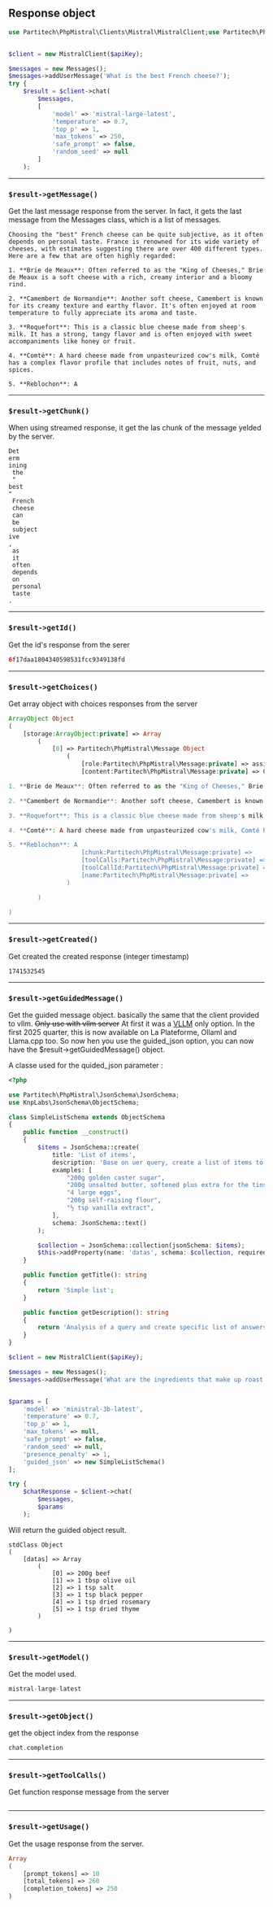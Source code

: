 ## Response object

```php
use Partitech\PhpMistral\Clients\Mistral\MistralClient;use Partitech\PhpMistral\Messages;


$client = new MistralClient($apiKey);

$messages = new Messages();
$messages->addUserMessage('What is the best French cheese?');
try {
    $result = $client->chat(
        $messages,
        [
            'model' => 'mistral-large-latest',
            'temperature' => 0.7,
            'top_p' => 1,
            'max_tokens' => 250,
            'safe_prompt' => false,
            'random_seed' => null
        ]
    );
```

---
### `$result->getMessage()`

Get the last message response from the server. In fact, it gets the last message from the Messages class, which is a list of messages.

```text
Choosing the "best" French cheese can be quite subjective, as it often depends on personal taste. France is renowned for its wide variety of cheeses, with estimates suggesting there are over 400 different types. Here are a few that are often highly regarded:

1. **Brie de Meaux**: Often referred to as the "King of Cheeses," Brie de Meaux is a soft cheese with a rich, creamy interior and a bloomy rind.

2. **Camembert de Normandie**: Another soft cheese, Camembert is known for its creamy texture and earthy flavor. It's often enjoyed at room temperature to fully appreciate its aroma and taste.

3. **Roquefort**: This is a classic blue cheese made from sheep's milk. It has a strong, tangy flavor and is often enjoyed with sweet accompaniments like honey or fruit.

4. **Comté**: A hard cheese made from unpasteurized cow's milk, Comté has a complex flavor profile that includes notes of fruit, nuts, and spices.

5. **Reblochon**: A
```
---
### `$result->getChunk()`

When using streamed response, it get the las chunk of the message yelded by the server.
```text
Det
erm
ining
 the
 "
best
"
 French
 cheese
 can
 be
 subject
ive
,
 as
 it
 often
 depends
 on
 personal
 taste
.

```
---
### `$result->getId()`
Get the id's response from the serer

```php
6f17daa1804340598531fcc9349138fd
```
---
### `$result->getChoices()`

Get array object with choices responses from the server

```php
ArrayObject Object
(
    [storage:ArrayObject:private] => Array
        (
            [0] => Partitech\PhpMistral\Message Object
                (
                    [role:Partitech\PhpMistral\Message:private] => assistant
                    [content:Partitech\PhpMistral\Message:private] => Choosing the "best" French cheese can be quite subjective, as it often depends on personal taste. France is renowned for its wide variety of cheeses, with estimates suggesting there are over 400 different types. Here are a few that are often highly regarded:

1. **Brie de Meaux**: Often referred to as the "King of Cheeses," Brie de Meaux is a soft cheese with a rich, creamy interior and a bloomy rind.

2. **Camembert de Normandie**: Another soft cheese, Camembert is known for its creamy texture and earthy flavor. It's often enjoyed at room temperature to fully appreciate its aroma and taste.

3. **Roquefort**: This is a classic blue cheese made from sheep's milk. It has a strong, tangy flavor and is often enjoyed with sweet accompaniments like honey or fruit.

4. **Comté**: A hard cheese made from unpasteurized cow's milk, Comté has a complex flavor profile that includes notes of fruit, nuts, and spices.

5. **Reblochon**: A
                    [chunk:Partitech\PhpMistral\Message:private] => 
                    [toolCalls:Partitech\PhpMistral\Message:private] => 
                    [toolCallId:Partitech\PhpMistral\Message:private] => 
                    [name:Partitech\PhpMistral\Message:private] => 
                )

        )

)
```
---
### `$result->getCreated()`

Get created the created response (integer timestamp)

```text
1741532545
```
---
### `$result->getGuidedMessage()`

Get the guided message object. basically the same that the client provided to vllm.
~~Only use with vllm server~~ At first it was a [VLLM](https://github.com/vllm-project/vllm) only option.
In the first 2025 quarter, this is now available on La Plateforme, Ollaml and Llama.cpp too. 
So now hen you use the guided_json option, you can now have the $result->getGuidedMessage() object.

A classe used for the quided_json parameter :

```php
<?php

use Partitech\PhpMistral\JsonSchema\JsonSchema;
use KnpLabs\JsonSchema\ObjectSchema;

class SimpleListSchema extends ObjectSchema
{
    public function __construct()
    {
        $items = JsonSchema::create(
            title: 'List of items',
            description: 'Base on uer query, create a list of items to answer.',
            examples: [
                "200g golden caster sugar",
                "200g unsalted butter, softened plus extra for the tins",
                "4 large eggs",
                "200g self-raising flour",
                "½ tsp vanilla extract",
            ],
            schema: JsonSchema::text()
        );

        $collection = JsonSchema::collection(jsonSchema: $items);
        $this->addProperty(name: 'datas', schema: $collection, required: true);
    }

    public function getTitle(): string
    {
        return 'Simple list';
    }

    public function getDescription(): string
    {
        return 'Analysis of a query and create specific list of answers.';
    }
}
```
```php
$client = new MistralClient($apiKey);

$messages = new Messages();
$messages->addUserMessage('What are the ingredients that make up roast beef');


$params = [
    'model' => 'ministral-3b-latest',
    'temperature' => 0.7,
    'top_p' => 1,
    'max_tokens' => null,
    'safe_prompt' => false,
    'random_seed' => null,
    'presence_penalty' => 1,
    'guided_json' => new SimpleListSchema()
];

try {
    $chatResponse = $client->chat(
        $messages,
        $params
    );
```
Will return the guided object result.

```text
stdClass Object
(
    [datas] => Array
        (
            [0] => 200g beef
            [1] => 1 tbsp olive oil
            [2] => 1 tsp salt
            [3] => 1 tsp black pepper
            [4] => 1 tsp dried rosemary
            [5] => 1 tsp dried thyme
        )

)
```
---

### `$result->getModel()`
Get the model used.

```php
mistral-large-latest
```

---
### `$result->getObject()`

get the object index from the response
```php
chat.completion
```

---
### `$result->getToolCalls()`

Get function response message from the server

```php

```


---
### `$result->getUsage()`

Get the usage response from the server.
```php
Array
(
    [prompt_tokens] => 10
    [total_tokens] => 260
    [completion_tokens] => 250
)
```